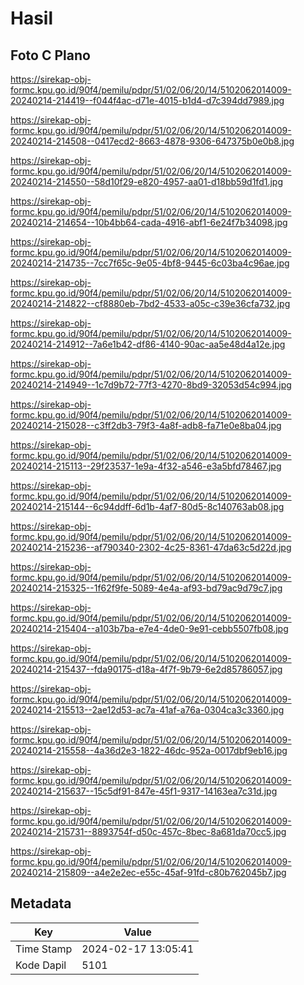# Hasil

## Foto C Plano

https://sirekap-obj-formc.kpu.go.id/90f4/pemilu/pdpr/51/02/06/20/14/5102062014009-20240214-214419--f044f4ac-d71e-4015-b1d4-d7c394dd7989.jpg

https://sirekap-obj-formc.kpu.go.id/90f4/pemilu/pdpr/51/02/06/20/14/5102062014009-20240214-214508--0417ecd2-8663-4878-9306-647375b0e0b8.jpg

https://sirekap-obj-formc.kpu.go.id/90f4/pemilu/pdpr/51/02/06/20/14/5102062014009-20240214-214550--58d10f29-e820-4957-aa01-d18bb59d1fd1.jpg

https://sirekap-obj-formc.kpu.go.id/90f4/pemilu/pdpr/51/02/06/20/14/5102062014009-20240214-214654--10b4bb64-cada-4916-abf1-6e24f7b34098.jpg

https://sirekap-obj-formc.kpu.go.id/90f4/pemilu/pdpr/51/02/06/20/14/5102062014009-20240214-214735--7cc7f65c-9e05-4bf8-9445-6c03ba4c96ae.jpg

https://sirekap-obj-formc.kpu.go.id/90f4/pemilu/pdpr/51/02/06/20/14/5102062014009-20240214-214822--cf8880eb-7bd2-4533-a05c-c39e36cfa732.jpg

https://sirekap-obj-formc.kpu.go.id/90f4/pemilu/pdpr/51/02/06/20/14/5102062014009-20240214-214912--7a6e1b42-df86-4140-90ac-aa5e48d4a12e.jpg

https://sirekap-obj-formc.kpu.go.id/90f4/pemilu/pdpr/51/02/06/20/14/5102062014009-20240214-214949--1c7d9b72-77f3-4270-8bd9-32053d54c994.jpg

https://sirekap-obj-formc.kpu.go.id/90f4/pemilu/pdpr/51/02/06/20/14/5102062014009-20240214-215028--c3ff2db3-79f3-4a8f-adb8-fa71e0e8ba04.jpg

https://sirekap-obj-formc.kpu.go.id/90f4/pemilu/pdpr/51/02/06/20/14/5102062014009-20240214-215113--29f23537-1e9a-4f32-a546-e3a5bfd78467.jpg

https://sirekap-obj-formc.kpu.go.id/90f4/pemilu/pdpr/51/02/06/20/14/5102062014009-20240214-215144--6c94ddff-6d1b-4af7-80d5-8c140763ab08.jpg

https://sirekap-obj-formc.kpu.go.id/90f4/pemilu/pdpr/51/02/06/20/14/5102062014009-20240214-215236--af790340-2302-4c25-8361-47da63c5d22d.jpg

https://sirekap-obj-formc.kpu.go.id/90f4/pemilu/pdpr/51/02/06/20/14/5102062014009-20240214-215325--1f62f9fe-5089-4e4a-af93-bd79ac9d79c7.jpg

https://sirekap-obj-formc.kpu.go.id/90f4/pemilu/pdpr/51/02/06/20/14/5102062014009-20240214-215404--a103b7ba-e7e4-4de0-9e91-cebb5507fb08.jpg

https://sirekap-obj-formc.kpu.go.id/90f4/pemilu/pdpr/51/02/06/20/14/5102062014009-20240214-215437--fda90175-d18a-4f7f-9b79-6e2d85786057.jpg

https://sirekap-obj-formc.kpu.go.id/90f4/pemilu/pdpr/51/02/06/20/14/5102062014009-20240214-215513--2ae12d53-ac7a-41af-a76a-0304ca3c3360.jpg

https://sirekap-obj-formc.kpu.go.id/90f4/pemilu/pdpr/51/02/06/20/14/5102062014009-20240214-215558--4a36d2e3-1822-46dc-952a-0017dbf9eb16.jpg

https://sirekap-obj-formc.kpu.go.id/90f4/pemilu/pdpr/51/02/06/20/14/5102062014009-20240214-215637--15c5df91-847e-45f1-9317-14163ea7c31d.jpg

https://sirekap-obj-formc.kpu.go.id/90f4/pemilu/pdpr/51/02/06/20/14/5102062014009-20240214-215731--8893754f-d50c-457c-8bec-8a681da70cc5.jpg

https://sirekap-obj-formc.kpu.go.id/90f4/pemilu/pdpr/51/02/06/20/14/5102062014009-20240214-215809--a4e2e2ec-e55c-45af-91fd-c80b762045b7.jpg


## Metadata

| Key        | Value               |
| ---------- | ------------------- |
| Time Stamp | 2024-02-17 13:05:41 |
| Kode Dapil | 5101                |



